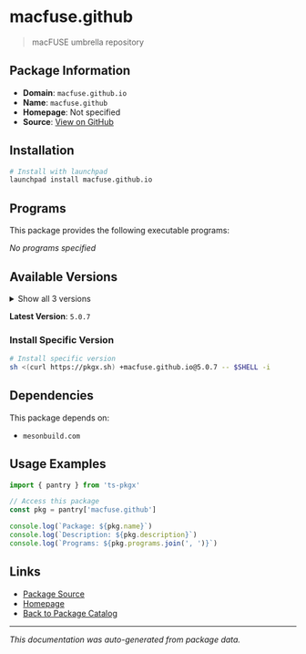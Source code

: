 # macfuse.github

> macFUSE umbrella repository

## Package Information

- **Domain**: `macfuse.github.io`
- **Name**: `macfuse.github`
- **Homepage**: Not specified
- **Source**: [View on GitHub](https://github.com/pkgxdev/pantry/tree/main/projects/macfuse.github.io/package.yml)

## Installation

```bash
# Install with launchpad
launchpad install macfuse.github.io
```

## Programs

This package provides the following executable programs:

*No programs specified*

## Available Versions

<details>
<summary>Show all 3 versions</summary>

- `5.0.7`, `5.0.6`, `4.10.2`

</details>

**Latest Version**: `5.0.7`

### Install Specific Version

```bash
# Install specific version
sh <(curl https://pkgx.sh) +macfuse.github.io@5.0.7 -- $SHELL -i
```

## Dependencies

This package depends on:

- `mesonbuild.com`

## Usage Examples

```typescript
import { pantry } from 'ts-pkgx'

// Access this package
const pkg = pantry['macfuse.github']

console.log(`Package: ${pkg.name}`)
console.log(`Description: ${pkg.description}`)
console.log(`Programs: ${pkg.programs.join(', ')}`)
```

## Links

- [Package Source](https://github.com/pkgxdev/pantry/tree/main/projects/macfuse.github.io/package.yml)
- [Homepage](#)
- [Back to Package Catalog](../../package-catalog.md)

---

*This documentation was auto-generated from package data.*
